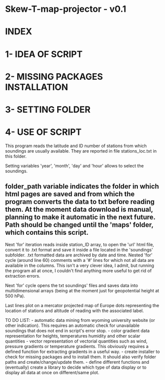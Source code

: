 #  Skew-T-map-projector - v0.1
 
#	INDEX
#	1- IDEA OF SCRIPT
#	2- MISSING PACKAGES INSTALLATION
#	3- SETTING FOLDER
#	4- USE OF SCRIPT

This program reads the latitude and ID number of stations from which soundings are usually available. They are reported in file stations_loc.txt in this folder.

Setting variables 'year', 'month', 'day' and 'hour' allows to select the soundings.

## folder_path variable indicates the folder in which html pages are saved and from which the program converts the data to txt before reading them. At the moment data download is manual, planning to make it automatic in the next future. Path should be changed until the 'maps' folder, which contains this script.

Next 'for' iteration reads inside station_ID array, to open the 'url' html file, convert it to .txt format and save it inside a file located in the 'soundings' subfolder. .txt formatted data are archived by date and time.
Nested 'for' cycle (around line 60) comments with a '#' lines for which not all data are available in the columns. This isn't a very clever idea, I admit, but running the program all at once, I couldn't find anything more useful to get rid of extraction errors.

Next 'for' cycle opens the txt soundings' files and saves data into multidimensional arrays (being at the moment just for geopotential height at 500 hPa).

Last lines plot on a mercator projected map of Europe dots representing the location of stations and altitude of reading with the associated label.

TO DO LIST:
    - automatic data mining from wyoming university website (or other indication). This requires an automatic check for unavailable soundings that does not end in script's error stop.
    - color gradient data representation for heights, temperatures humidity and other scalar quantities
    - vector representation of vectorial quantities such as wind, pressure gradients or temperature gradients. This obviously requires a defined function for extracting gradients in a useful way.
    - create installer to check for missing packages and to install them. It should also verify folder paths and create/change/update them.
    - define different functions and (eventually) create a library to decide which type of data display or to display all data at once on different/same plot.
